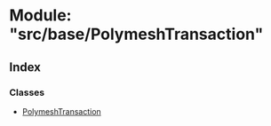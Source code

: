 # Module: "src/base/PolymeshTransaction"

## Index

### Classes

* [PolymeshTransaction](../classes/_src_base_polymeshtransaction_.polymeshtransaction.md)
